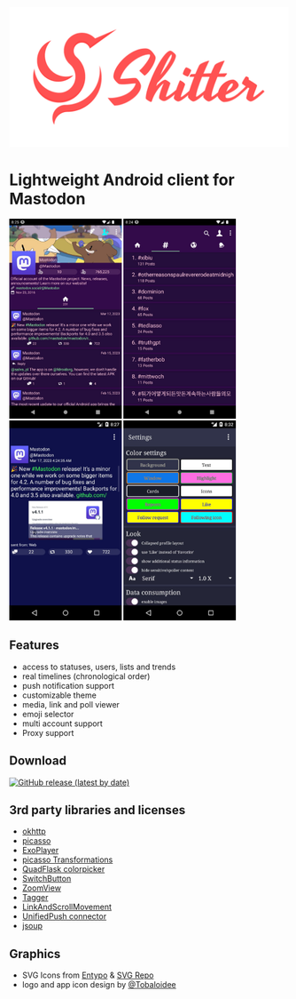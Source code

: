 <p align="center"><img src="/logo/logotype-horizontal.png"></p>

# Lightweight Android client for Mastodon


<img src="/fastlane/metadata/android/en-US/phoneScreenshots/shitter_1.jpg" height="360"/> <img src="/fastlane/metadata/android/en-US/phoneScreenshots/shitter_2.jpg" height="360"/> <img src="/fastlane/metadata/android/en-US/phoneScreenshots/shitter_3.jpg" height="360"/> <img src="/fastlane/metadata/android/en-US/phoneScreenshots/shitter_4.jpg" height="360"/>


## Features

- access to statuses, users, lists and trends
- real timelines (chronological order)
- push notification support
- customizable theme
- media, link and poll viewer
- emoji selector
- multi account support
- Proxy support


## Download

<!-- please change the hardcoded links to match your repository name -->
[![GitHub release (latest by date)](https://img.shields.io/github/v/release/nuclearfog/shitter)](../../releases/latest/download/SH1TT3R.apk)


## 3rd party libraries and licenses

- <a href="https://github.com/square/okhttp">okhttp</a>
- <a href="https://github.com/square/picasso">picasso</a>
- <a href="https://github.com/google/ExoPlayer">ExoPlayer</a>
- <a href="https://github.com/wasabeef/picasso-transformations">picasso Transformations</a>
- <a href="https://github.com/QuadFlask/colorpicker">QuadFlask colorpicker</a>
- <a href="https://github.com/kyleduo/SwitchButton">SwitchButton</a>
- <a href="https://github.com/nuclearfog/ZoomView">ZoomView</a>
- <a href="https://github.com/nuclearfog/Tagger">Tagger</a>
- <a href="https://github.com/nuclearfog/LinkAndScrollMovement">LinkAndScrollMovement</a>
- <a href="https://github.com/UnifiedPush/android-connector">UnifiedPush connector</a>
- <a href="https://jsoup.org">jsoup</a>


## Graphics

- SVG Icons from <a href="http://www.entypo.com">Entypo</a> & <a href="https://www.svgrepo.com">SVG Repo</a>
- logo and app icon design by <a href="https://github.com/Tobaloidee">@Tobaloidee</a>
